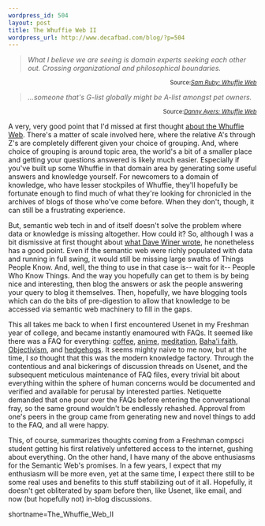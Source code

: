 ```yaml
--- 
wordpress_id: 504
layout: post
title: The Whuffie Web II
wordpress_url: http://www.decafbad.com/blog/?p=504
---
```

<blockquote cite="http://www.intertwingly.net/blog/1645.html"><i>What I believe we are seeing is domain experts seeking each other out.  Crossing organizational and philosophical boundaries.</i></blockquote>
<div class="credit" align="right"><small>Source:<cite><a href="http://www.intertwingly.net/blog/1645.html">Sam Ruby: Whuffie Web</a></cite></small></div>

<blockquote cite="http://dannyayers.com/archives/002022.html"><i>...someone that's G-list globally might be A-list amongst pet owners.</i></blockquote>
<div class="credit" align="right"><small>Source:<cite><a href="http://dannyayers.com/archives/002022.html">Danny Ayers: Whuffie Web</a></cite></small></div>

<p>
A very, very good point that I'd missed at first thought <a href="http://www.decafbad.com/blog/geek/the_whuffie_web.html">about the Whuffie Web</a>.  There's a matter of scale involved here, where the relative A's through Z's are completely different given your choice of grouping.  And, where choice of grouping is around topic area, the world's a bit of a smaller place and getting your questions answered is likely much easier.  Especially if you've built up some Whuffie in that domain area by generating some useful answers and knowledge yourself.  For newcomers to a domain of knowledge, who have lesser stockpiles of Whuffie, they'll hopefully be fortunate enough to find much of what they're looking for chronicled in the archives of blogs of those who've come before.  When they don't, though, it can still be a frustrating experience.
</p>

<p>
But, semantic web tech in and of itself doesn't solve the problem where data or knowledge is missing altogether.  How could it?  So, although I was a bit dismissive at first thought about <a href="http://blogs.law.harvard.edu/scriptingArchive/2003/11/10#When:3:49:55PM">what Dave Winer wrote</a>, he nonetheless has a good point.  Even if the semantic web were richly populated with data and running in full swing, it would still be missing large swaths of Things People Know.  And, well, the thing to use in that case is-- wait for it-- People Who Know Things.  And the way you hopefully can get to them is by being nice and interesting, then blog the answers or ask the people answering your query to blog it themselves.  Then, hopefully, we have blogging tools which can do the bits of pre-digestion to allow that knowledge to be accessed via semantic web machinery to fill in the gaps.
</p>

<p>
This all takes me back to when I first encountered Usenet in my Freshman year of college, and became instantly enamoured with FAQs.  It seemed like there was a FAQ for everything: <a href="http://www.faqs.org/faqs/caffeine-faq/">coffee</a>, <a href="http://www.faqs.org/faqs/anime/faq/">anime</a>, <a href="http://www.faqs.org/faqs/meditation/faq/">meditation</a>, <a href="http://www.faqs.org/faqs/bahai-faith/introduction/">Baha'i faith</a>, <a href="http://www.faqs.org/faqs/objectivism/faq/">Objectivism</a>, and <a href="http://www.faqs.org/faqs/hedgehog-faq/">hedgehogs</a>.  It seems mighty naive to me now, but at the time, I <i>so</i> thought that this was the modern knowledge factory.  Through the contentious and anal bickerings of discussion threads on Usenet, and the subsequent meticulous maintenance of FAQ files, every trivial bit about everything within the sphere of human concerns would be documented and verified and available for perusal by interested parties.  Netiquette demanded that one pour over the FAQs before entering the conversational fray, so the same ground wouldn't be endlessly rehashed.  Approval from one's peers in the group came from generating new and novel things to add to the FAQ, and all were happy.
</p>

<p>
This, of course, summarizes thoughts coming from a Freshman compsci student getting his first relatively unfettered access to the internet, gushing about everything.  On the other hand, I have many of the above enthusiasms for the Semantic Web's promises.  In a few years, I expect that my enthusiasm will be more even, yet at the same time, I expect there still to be some real uses and benefits to this stuff stabilizing out of it all.  Hopefully, it doesn't get obliterated by spam before then, like Usenet, like email, and now (but hopefully not) in-blog discussions.
</p>
<!--more-->
shortname=The_Whuffie_Web_II
